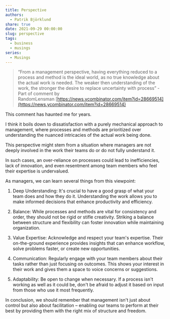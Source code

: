 ```yaml
---
title: Perspective
authors:
  - Patrik Björklund
share: true
date: 2021-09-29 00:00:00
slug: perspective
tags:
  - business
  - musings
series:
  - Musings
---
```

> “From a management perspective, having everything reduced to a process and method is the ideal world, as no true knowledge about the actual work is needed. The weaker then understanding of the work, the stronger the desire to replace uncertainty with process”  - Part of comment by RandomLensman [https://news.ycombinator.com/item?id=28669514](https://news.ycombinator.com/item?id=28669514)

This comment has haunted me for years.

I think it boils down to dissatisfaction with a purely mechanical approach to management, where processes and methods are prioritized over understanding the nuanced intricacies of the actual work being done. 

This perspective might stem from a situation where managers are not deeply involved in the work their teams do or do not fully understand it. 

In such cases, an over-reliance on processes could lead to inefficiencies, lack of innovation, and even resentment among team members who feel their expertise is undervalued.

As managers, we can learn several things from this viewpoint:

1. Deep Understanding: It's crucial to have a good grasp of what your team does and how they do it. Understanding the work allows you to make informed decisions that enhance productivity and efficiency.

2. Balance: While processes and methods are vital for consistency and order, they should not be rigid or stifle creativity. Striking a balance between structure and flexibility can foster innovation while maintaining organization.

3. Value Expertise: Acknowledge and respect your team's expertise. Their on-the-ground experience provides insights that can enhance workflow, solve problems faster, or create new opportunities.

4. Communication: Regularly engage with your team members about their tasks rather than just focusing on outcomes. This shows your interest in their work and gives them a space to voice concerns or suggestions.

5. Adaptability: Be open to change when necessary. If a process isn't working as well as it could be, don't be afraid to adjust it based on input from those who use it most frequently.

In conclusion, we should remember that management isn't just about control but also about facilitation – enabling our teams to perform at their best by providing them with the right mix of structure and freedom.
